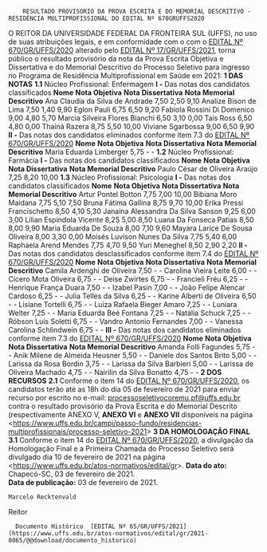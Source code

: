         RESULTADO PROVISÓRIO DA PROVA ESCRITA E DO MEMORIAL DESCRITIVO - RESIDÊNCIA MULTIPROFISSIONAL DO EDITAL Nº 670GRUFFS2020  

 O REITOR DA UNIVERSIDADE FEDERAL DA FRONTEIRA SUL (UFFS), no uso de suas atribuições legais, e em conformidade com o com o [EDITAL Nº 670/GR/UFFS/2020](https://www.uffs.edu.br/atos-normativos/edital/gr/2020-0670) alterado pelo [EDITAL Nº 17/GR/UFFS/2021](https://www.uffs.edu.br/atos-normativos/edital/gr/2021-0017), torna público o resultado provisório da nota da Prova Escrita Objetiva e Dissertativa e do Memorial Descritivo do Processo Seletivo para ingresso no Programa de Residência Multiprofissional em Saúde em 2021:  **1 DAS NOTAS** **1.1**  Núcleo Profissional: Enfermagem **I -**  Das notas dos candidatos classificados     **Nome**   **Nota Objetiva**   **Nota Dissertativa**   **Nota Memorial Descritivo**     Ana Claudia da Silva de Andrade   7,50   2,50   9,10     Analize Bison de Lima   7,50   1,40   9,90     Eglon Pauli   6,75   6,50   9,20     Fabíola Rossini Di Domenico   9,00   4,80   5,70     Marcia Silveira Flores Bianchi   6,50   3,10   0,00     Taís Ross   6,50   4,80   0,00     Thainá Razera   8,75   5,50   10,00     Viviane Sgarbossa   9,00   6,50   9,90     **II -**  Das notas dos candidatos eliminados conforme item 7.3 do [EDITAL Nº 670/GR/UFFS/2020](https://www.uffs.edu.br/atos-normativos/edital/gr/2020-0670)     **Nome**   **Nota Objetiva**   **Nota Dissertativa**   **Nota Memorial Descritivo**     Maria Eduarda Limberger   5,75   -   -     **1.2**  Núcleo Profissional: Farmácia **I -**  Das notas dos candidatos classificados     **Nome**   **Nota Objetiva**   **Nota Dissertativa**   **Nota Memorial Descritivo**     Paulo César de Oliveira Araújo   7,25   8,20   10,00     **1.3**  Núcleo Profissional: Psicologia **I -**  Das notas dos candidatos classificados     **Nome**   **Nota Objetiva**   **Nota Dissertativa**   **Nota Memorial Descritivo**     Artur Pontel Botton   7,75   7,00   10,00     Bibiana Moro Maidana   7,75   5,10   7,50     Bruna Fátima Gallina   8,75   9,70   10,00     Erika Pressi Francischetto   8,50   4,10   5,30     Janaina Alessandra Da Silva Sanson   9,25   6,00   3,00     Lilian Espindola Vicente   8,25   5,00   8,50     Luana Da Fonseca Patias   8,50   8,00   9,90     Maria Eduarda De Souza   8,00   7,10   9,60     Mayara Larice De Sousa Oliveira   8,00   3,30   0,00     Moisés Luvison Nunes Da Silva   7,75   5,40   6,00     Raphaela Arend Mendes   7,75   4,70   9,50     Yuri Meneghel   8,50   2,90   2,20     **II -**  Das notas dos candidatos desclassificados conforme item 7.4 do [EDITAL Nº 670/GR/UFFS/2020](https://www.uffs.edu.br/atos-normativos/edital/gr/2020-0670)     **Nome**   **Nota Objetiva**   **Nota Dissertativa**   **Nota Memorial Descritivo**     Camila Ardenghi de Oliveira   7,50   -   -     Carolina Vieira Leite   6,00   -   -     Cícero Mota Oliveira   6,75   -   -     Deise Zwirtes   6,75   -   -     Francieli Fréu   6,25   -   -     Henrique França Duara   7,50   -   -     Izabel Pasin   7,00   -   -     João Felipe Alencar Cardoso   6,25   -   -     Julia Telles da Silva   6,25   -   -     Karine Alberti de Oliveira   6,50   -   -     Lisiane Tortelli   6,75   -   -     Luiza Rafaela Bieger Amaro   7,25   -   -     Luniara Welter   7,25   -   -     Maria Eduarda Beé Fontana   7,25   -   -     Natália Schuck   7,25   -   -     Róbson Luís Soletti   6,75   -   -     Vandro Antonio Fernandes   7,00   -   -     Vanessa Carolina Schlindwein   6,75   -   -     **III -**  Das notas dos candidatos eliminados conforme item 7.3 do [EDITAL Nº 670/GR/UFFS/2020](https://www.uffs.edu.br/atos-normativos/edital/gr/2020-0670)     **Nome**   **Nota Objetiva**   **Nota Dissertativa**   **Nota Memorial Descritivo**     Amanda Folli Fagundes   5,75   -   -     Anik Milene de Almeida Heusner   5,50   -   -     Daniele dos Santos Brito   5,00   -   -     Larissa da Rosa Bordin   3,75   -   -     Larissa da Silva Barbieri   5,00   -   -     Larissa de Oliveira Machado   4,75   -   -     Nairilin da Silva Bonatto   4,75   -   -       **2 DOS RECURSOS** **2.1**  Conforme o item 14 do [EDITAL Nº 670/GR/UFFS/2020](https://www.uffs.edu.br/atos-normativos/edital/gr/2020-0670), os candidatos terão até as 18h do dia 05 de fevereiro de 2021 para enviar recurso por escrito no e-mail: [processoseletivocoremu.pf@uffs.edu.br](mailto:processoseletivocoremu.pf@uffs.edu.br) contra o resultado provisório da Prova Escrita e do Memorial Descrito (respectivamente ANEXO V, **ANEXO VI**  e **ANEXO VII**  disponíveis na página <<https://www.uffs.edu.br/campi/passo-fundo/residencias-multiprofissionais/processo-seletivo-2021>>   **3 DA HOMOLOGAÇÃO FINAL** **3.1**  Conforme o item 14 do [EDITAL Nº 670/GR/UFFS/2020](https://www.uffs.edu.br/atos-normativos/edital/gr/2020-0670), a divulgação da Homologação Final e a Primeira Chamada do Processo Seletivo será divulgado dia 10 de fevereiro de 2021 na página <<https://www.uffs.edu.br/atos-normativos/edital/gr>>.      **Data do ato:** Chapecó-SC, 03 de fevereiro de 2021.   
 **Data de publicação:**  03 de fevereiro de 2021. 

    Marcelo Recktenvald   
 Reitor 

      Documento Histórico  [EDITAL Nº 65/GR/UFFS/2021](https://www.uffs.edu.br/atos-normativos/edital/gr/2021-0065/@@download/documento_historico)     
      